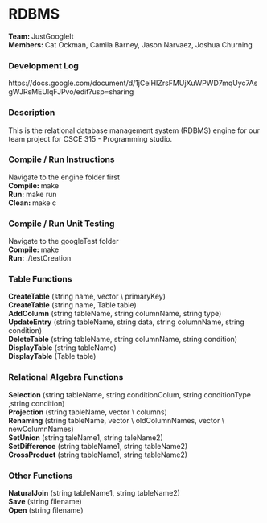 # RDBMS
<strong>Team: </strong>JustGoogleIt <br>
<strong>Members: </strong>Cat Ockman, Camila Barney, Jason Narvaez, Joshua Churning

<h3>Development Log</h3>
https://docs.google.com/document/d/1jCeiHIZrsFMUjXuWPWD7mqUyc7AsgWJRsMEUlqFJPvo/edit?usp=sharing

<h3>Description</h3>
This is the relational database management system (RDBMS) engine for our team project for CSCE 315 - Programming studio.

<h3>Compile / Run Instructions</h3>
Navigate to the engine folder first <br>
<strong>Compile: </strong>make <br>
<strong>Run: </strong>make run <br>
<strong>Clean: </strong> make c

<h3>Compile / Run Unit Testing</h3>
Navigate to the googleTest folder <br>
<strong>Compile: </strong>make <br>
<strong>Run: </strong>./testCreation<br>


<h3>Table Functions</h3>
<strong>CreateTable</strong> (string name, vector \<string\> primaryKey) <br>
<strong>CreateTable</strong> (string name, Table table) <br>
<strong>AddColumn</strong> (string tableName, string columnName, string type)<br>
<strong>UpdateEntry</strong> (string tableName, string data, string columnName, string condition)<br>
<strong>DeleteTable</strong> (string tableName, string columnName, string condition)<br>
<strong>DisplayTable</strong> (string tableName)<br>
<strong>DisplayTable</strong> (Table table)<br>

<h3>Relational Algebra Functions</h3>
<strong>Selection</strong> (string tableName, string conditionColum, string conditionType ,string condition)<br>
<strong>Projection</strong> (string tableName, vector \<string\> columns)<br>
<strong>Renaming</strong> (string tableName, vector \<string\> oldColumnNames, vector \<string\> newColumnNames)<br>
<strong>SetUnion</strong> (string taleName1, string taleName2)<br>
<strong>SetDifference</strong> (string tableName1, string tableName2)<br>
<strong>CrossProduct</strong> (string tableName1, string tableName2)<br>

<h3>Other Functions</h3>
<strong>NaturalJoin</strong> (string tableName1, string tableName2)<br>
<strong>Save</strong> (string filename)<br>
<strong>Open</strong> (string filename)<br>



